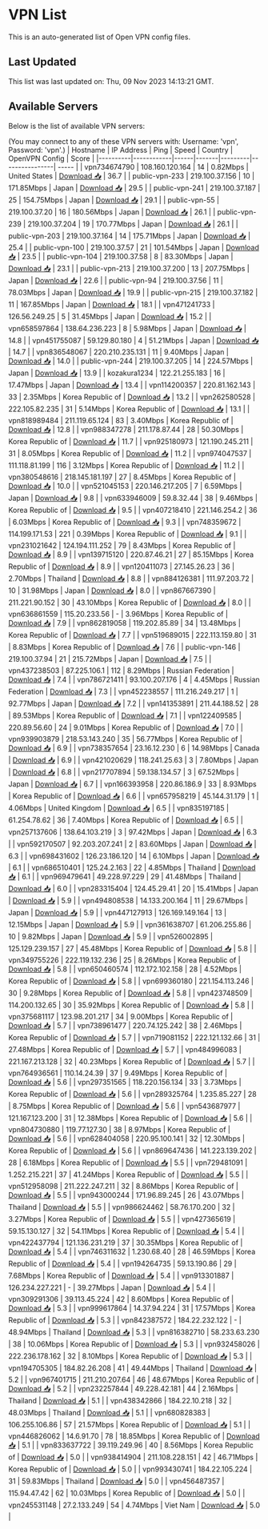 # VPN List

This is an auto-generated list of Open VPN config files.

## Last Updated

This list was last updated on: Thu, 09 Nov 2023 14:13:21 GMT.

## Available Servers

Below is the list of available VPN servers:

(You may connect to any of these VPN servers with: Username: 'vpn', Password: 'vpn'.)
| Hostname | IP Address | Ping | Speed | Country | OpenVPN Config | Score |
|----------|------------|------|-------|---------|----------------| ----- |
| vpn734674790 | 108.160.120.164 | 14 | 0.82Mbps | United States | [Download 📥](./configs/server_0_US.ovpn) | 36.7 |
| public-vpn-233 | 219.100.37.156 | 10 | 171.85Mbps | Japan | [Download 📥](./configs/server_1_JP.ovpn) | 29.5 |
| public-vpn-241 | 219.100.37.187 | 25 | 154.75Mbps | Japan | [Download 📥](./configs/server_2_JP.ovpn) | 29.1 |
| public-vpn-55 | 219.100.37.20 | 16 | 180.56Mbps | Japan | [Download 📥](./configs/server_3_JP.ovpn) | 26.1 |
| public-vpn-239 | 219.100.37.204 | 19 | 170.77Mbps | Japan | [Download 📥](./configs/server_4_JP.ovpn) | 26.1 |
| public-vpn-203 | 219.100.37.164 | 14 | 175.71Mbps | Japan | [Download 📥](./configs/server_5_JP.ovpn) | 25.4 |
| public-vpn-100 | 219.100.37.57 | 21 | 101.54Mbps | Japan | [Download 📥](./configs/server_6_JP.ovpn) | 23.5 |
| public-vpn-104 | 219.100.37.58 | 8 | 83.30Mbps | Japan | [Download 📥](./configs/server_7_JP.ovpn) | 23.1 |
| public-vpn-213 | 219.100.37.200 | 13 | 207.75Mbps | Japan | [Download 📥](./configs/server_8_JP.ovpn) | 22.6 |
| public-vpn-94 | 219.100.37.56 | 11 | 78.03Mbps | Japan | [Download 📥](./configs/server_9_JP.ovpn) | 19.9 |
| public-vpn-215 | 219.100.37.182 | 11 | 167.85Mbps | Japan | [Download 📥](./configs/server_10_JP.ovpn) | 18.1 |
| vpn471241733 | 126.56.249.25 | 5 | 31.45Mbps | Japan | [Download 📥](./configs/server_11_JP.ovpn) | 15.2 |
| vpn658597864 | 138.64.236.223 | 8 | 5.98Mbps | Japan | [Download 📥](./configs/server_12_JP.ovpn) | 14.8 |
| vpn451755087 | 59.129.80.180 | 4 | 51.21Mbps | Japan | [Download 📥](./configs/server_13_JP.ovpn) | 14.7 |
| vpn836548067 | 220.210.235.131 | 11 | 9.40Mbps | Japan | [Download 📥](./configs/server_14_JP.ovpn) | 14.0 |
| public-vpn-244 | 219.100.37.205 | 14 | 224.57Mbps | Japan | [Download 📥](./configs/server_15_JP.ovpn) | 13.9 |
| kozakura1234 | 122.21.255.183 | 16 | 17.47Mbps | Japan | [Download 📥](./configs/server_16_JP.ovpn) | 13.4 |
| vpn114200357 | 220.81.162.143 | 33 | 2.35Mbps | Korea Republic of | [Download 📥](./configs/server_17_KR.ovpn) | 13.2 |
| vpn262580528 | 222.105.82.235 | 31 | 5.14Mbps | Korea Republic of | [Download 📥](./configs/server_18_KR.ovpn) | 13.1 |
| vpn818989484 | 211.119.65.124 | 83 | 3.40Mbps | Korea Republic of | [Download 📥](./configs/server_19_KR.ovpn) | 12.8 |
| vpn988347278 | 211.178.87.44 | 28 | 50.30Mbps | Korea Republic of | [Download 📥](./configs/server_20_KR.ovpn) | 11.7 |
| vpn925180973 | 121.190.245.211 | 31 | 8.05Mbps | Korea Republic of | [Download 📥](./configs/server_21_KR.ovpn) | 11.2 |
| vpn974047537 | 111.118.81.199 | 116 | 3.12Mbps | Korea Republic of | [Download 📥](./configs/server_22_KR.ovpn) | 11.2 |
| vpn380548616 | 218.145.181.197 | 27 | 8.45Mbps | Korea Republic of | [Download 📥](./configs/server_23_KR.ovpn) | 10.0 |
| vpn521045153 | 220.146.217.205 | 7 | 6.59Mbps | Japan | [Download 📥](./configs/server_24_JP.ovpn) | 9.8 |
| vpn633946009 | 59.8.32.44 | 38 | 9.46Mbps | Korea Republic of | [Download 📥](./configs/server_25_KR.ovpn) | 9.5 |
| vpn407218410 | 221.146.254.2 | 36 | 6.03Mbps | Korea Republic of | [Download 📥](./configs/server_26_KR.ovpn) | 9.3 |
| vpn748359672 | 114.199.171.53 | 221 | 0.39Mbps | Korea Republic of | [Download 📥](./configs/server_27_KR.ovpn) | 9.1 |
| vpn231021642 | 124.194.111.252 | 79 | 8.43Mbps | Korea Republic of | [Download 📥](./configs/server_28_KR.ovpn) | 8.9 |
| vpn139715120 | 220.87.46.21 | 27 | 85.15Mbps | Korea Republic of | [Download 📥](./configs/server_29_KR.ovpn) | 8.9 |
| vpn120411073 | 27.145.26.23 | 36 | 2.70Mbps | Thailand | [Download 📥](./configs/server_30_TH.ovpn) | 8.8 |
| vpn884126381 | 111.97.203.72 | 10 | 31.98Mbps | Japan | [Download 📥](./configs/server_31_JP.ovpn) | 8.0 |
| vpn867667390 | 211.221.90.152 | 30 | 43.10Mbps | Korea Republic of | [Download 📥](./configs/server_32_KR.ovpn) | 8.0 |
| vpn636861559 | 115.20.233.56 | - | 3.96Mbps | Korea Republic of | [Download 📥](./configs/server_33_KR.ovpn) | 7.9 |
| vpn862819058 | 119.202.85.89 | 34 | 13.48Mbps | Korea Republic of | [Download 📥](./configs/server_34_KR.ovpn) | 7.7 |
| vpn519689015 | 222.113.159.80 | 31 | 8.83Mbps | Korea Republic of | [Download 📥](./configs/server_35_KR.ovpn) | 7.6 |
| public-vpn-146 | 219.100.37.94 | 21 | 215.72Mbps | Japan | [Download 📥](./configs/server_36_JP.ovpn) | 7.5 |
| vpn437238503 | 87.225.106.1 | 112 | 8.29Mbps | Russian Federation | [Download 📥](./configs/server_37_RU.ovpn) | 7.4 |
| vpn786721411 | 93.100.207.176 | 4 | 4.45Mbps | Russian Federation | [Download 📥](./configs/server_38_RU.ovpn) | 7.3 |
| vpn452238557 | 111.216.249.217 | 1 | 92.77Mbps | Japan | [Download 📥](./configs/server_39_JP.ovpn) | 7.2 |
| vpn141353891 | 211.44.188.52 | 28 | 89.53Mbps | Korea Republic of | [Download 📥](./configs/server_40_KR.ovpn) | 7.1 |
| vpn122409585 | 220.89.56.60 | 24 | 9.01Mbps | Korea Republic of | [Download 📥](./configs/server_41_KR.ovpn) | 7.0 |
| vpn939903879 | 218.53.143.240 | 35 | 56.77Mbps | Korea Republic of | [Download 📥](./configs/server_42_KR.ovpn) | 6.9 |
| vpn738357654 | 23.16.12.230 | 6 | 14.98Mbps | Canada | [Download 📥](./configs/server_43_CA.ovpn) | 6.9 |
| vpn421020629 | 118.241.25.63 | 3 | 7.80Mbps | Japan | [Download 📥](./configs/server_44_JP.ovpn) | 6.8 |
| vpn217707894 | 59.138.134.57 | 3 | 67.52Mbps | Japan | [Download 📥](./configs/server_45_JP.ovpn) | 6.7 |
| vpn166393958 | 220.86.186.9 | 33 | 8.93Mbps | Korea Republic of | [Download 📥](./configs/server_46_KR.ovpn) | 6.6 |
| vpn657958219 | 45.144.31.179 | 1 | 4.06Mbps | United Kingdom | [Download 📥](./configs/server_47_GB.ovpn) | 6.5 |
| vpn835197185 | 61.254.78.62 | 36 | 7.40Mbps | Korea Republic of | [Download 📥](./configs/server_48_KR.ovpn) | 6.5 |
| vpn257137606 | 138.64.103.219 | 3 | 97.42Mbps | Japan | [Download 📥](./configs/server_49_JP.ovpn) | 6.3 |
| vpn592170507 | 92.203.207.241 | 2 | 83.60Mbps | Japan | [Download 📥](./configs/server_50_JP.ovpn) | 6.3 |
| vpn698431602 | 126.23.186.120 | 14 | 6.10Mbps | Japan | [Download 📥](./configs/server_51_JP.ovpn) | 6.1 |
| vpn686510401 | 125.24.2.163 | 22 | 4.85Mbps | Thailand | [Download 📥](./configs/server_52_TH.ovpn) | 6.1 |
| vpn969479641 | 49.228.97.229 | 29 | 41.48Mbps | Thailand | [Download 📥](./configs/server_53_TH.ovpn) | 6.0 |
| vpn283315404 | 124.45.29.41 | 20 | 15.41Mbps | Japan | [Download 📥](./configs/server_54_JP.ovpn) | 5.9 |
| vpn494808538 | 14.133.200.164 | 11 | 29.67Mbps | Japan | [Download 📥](./configs/server_55_JP.ovpn) | 5.9 |
| vpn447127913 | 126.169.149.164 | 13 | 12.15Mbps | Japan | [Download 📥](./configs/server_56_JP.ovpn) | 5.9 |
| vpn361638707 | 61.206.255.86 | 10 | 9.82Mbps | Japan | [Download 📥](./configs/server_57_JP.ovpn) | 5.9 |
| vpn526002895 | 125.129.239.157 | 27 | 45.48Mbps | Korea Republic of | [Download 📥](./configs/server_58_KR.ovpn) | 5.8 |
| vpn349755226 | 222.119.132.236 | 25 | 8.26Mbps | Korea Republic of | [Download 📥](./configs/server_59_KR.ovpn) | 5.8 |
| vpn650460574 | 112.172.102.158 | 28 | 4.52Mbps | Korea Republic of | [Download 📥](./configs/server_60_KR.ovpn) | 5.8 |
| vpn699360180 | 221.154.113.246 | 30 | 9.28Mbps | Korea Republic of | [Download 📥](./configs/server_61_KR.ovpn) | 5.8 |
| vpn423748509 | 114.200.132.65 | 30 | 35.92Mbps | Korea Republic of | [Download 📥](./configs/server_62_KR.ovpn) | 5.8 |
| vpn375681117 | 123.98.201.217 | 34 | 9.00Mbps | Korea Republic of | [Download 📥](./configs/server_63_KR.ovpn) | 5.7 |
| vpn738961477 | 220.74.125.242 | 38 | 2.46Mbps | Korea Republic of | [Download 📥](./configs/server_64_KR.ovpn) | 5.7 |
| vpn719081152 | 222.121.132.66 | 31 | 27.48Mbps | Korea Republic of | [Download 📥](./configs/server_65_KR.ovpn) | 5.7 |
| vpn484996083 | 221.167.213.128 | 32 | 40.23Mbps | Korea Republic of | [Download 📥](./configs/server_66_KR.ovpn) | 5.7 |
| vpn764936561 | 110.14.24.39 | 37 | 9.49Mbps | Korea Republic of | [Download 📥](./configs/server_67_KR.ovpn) | 5.6 |
| vpn297351565 | 118.220.156.134 | 33 | 3.73Mbps | Korea Republic of | [Download 📥](./configs/server_68_KR.ovpn) | 5.6 |
| vpn289325764 | 1.235.85.227 | 28 | 8.75Mbps | Korea Republic of | [Download 📥](./configs/server_69_KR.ovpn) | 5.6 |
| vpn543687977 | 121.167.123.200 | 31 | 12.38Mbps | Korea Republic of | [Download 📥](./configs/server_70_KR.ovpn) | 5.6 |
| vpn804730880 | 119.77.127.30 | 38 | 8.97Mbps | Korea Republic of | [Download 📥](./configs/server_71_KR.ovpn) | 5.6 |
| vpn628404058 | 220.95.100.141 | 32 | 12.30Mbps | Korea Republic of | [Download 📥](./configs/server_72_KR.ovpn) | 5.6 |
| vpn869647436 | 141.223.139.202 | 28 | 6.18Mbps | Korea Republic of | [Download 📥](./configs/server_73_KR.ovpn) | 5.5 |
| vpn729481091 | 1.252.215.221 | 37 | 41.24Mbps | Korea Republic of | [Download 📥](./configs/server_74_KR.ovpn) | 5.5 |
| vpn512958098 | 211.222.247.211 | 32 | 8.86Mbps | Korea Republic of | [Download 📥](./configs/server_75_KR.ovpn) | 5.5 |
| vpn943000244 | 171.96.89.245 | 26 | 43.07Mbps | Thailand | [Download 📥](./configs/server_76_TH.ovpn) | 5.5 |
| vpn986624462 | 58.76.170.200 | 32 | 3.27Mbps | Korea Republic of | [Download 📥](./configs/server_77_KR.ovpn) | 5.5 |
| vpn427365619 | 59.15.130.127 | 32 | 54.11Mbps | Korea Republic of | [Download 📥](./configs/server_78_KR.ovpn) | 5.4 |
| vpn422437794 | 121.136.231.219 | 37 | 30.35Mbps | Korea Republic of | [Download 📥](./configs/server_79_KR.ovpn) | 5.4 |
| vpn746311632 | 1.230.68.40 | 28 | 46.59Mbps | Korea Republic of | [Download 📥](./configs/server_80_KR.ovpn) | 5.4 |
| vpn194264735 | 59.13.190.86 | 29 | 7.68Mbps | Korea Republic of | [Download 📥](./configs/server_81_KR.ovpn) | 5.4 |
| vpn913301887 | 126.234.227.221 | - | 39.27Mbps | Japan | [Download 📥](./configs/server_82_JP.ovpn) | 5.4 |
| vpn309291306 | 39.113.45.224 | 42 | 8.60Mbps | Korea Republic of | [Download 📥](./configs/server_83_KR.ovpn) | 5.3 |
| vpn999617864 | 14.37.94.224 | 31 | 17.57Mbps | Korea Republic of | [Download 📥](./configs/server_84_KR.ovpn) | 5.3 |
| vpn842387572 | 184.22.232.122 | - | 48.94Mbps | Thailand | [Download 📥](./configs/server_85_TH.ovpn) | 5.3 |
| vpn816382710 | 58.233.63.230 | 38 | 10.06Mbps | Korea Republic of | [Download 📥](./configs/server_86_KR.ovpn) | 5.3 |
| vpn932458026 | 222.236.178.162 | 32 | 8.10Mbps | Korea Republic of | [Download 📥](./configs/server_87_KR.ovpn) | 5.3 |
| vpn194705305 | 184.82.26.208 | 41 | 49.44Mbps | Thailand | [Download 📥](./configs/server_88_TH.ovpn) | 5.2 |
| vpn967401715 | 211.210.207.64 | 46 | 48.67Mbps | Korea Republic of | [Download 📥](./configs/server_89_KR.ovpn) | 5.2 |
| vpn232257844 | 49.228.42.181 | 44 | 2.16Mbps | Thailand | [Download 📥](./configs/server_90_TH.ovpn) | 5.1 |
| vpn438342866 | 184.22.10.218 | 32 | 48.03Mbps | Thailand | [Download 📥](./configs/server_91_TH.ovpn) | 5.1 |
| vpn680828383 | 106.255.106.86 | 57 | 21.57Mbps | Korea Republic of | [Download 📥](./configs/server_92_KR.ovpn) | 5.1 |
| vpn446826062 | 14.6.91.70 | 78 | 18.85Mbps | Korea Republic of | [Download 📥](./configs/server_93_KR.ovpn) | 5.1 |
| vpn833637722 | 39.119.249.96 | 40 | 8.56Mbps | Korea Republic of | [Download 📥](./configs/server_94_KR.ovpn) | 5.0 |
| vpn938414904 | 211.108.228.151 | 42 | 46.71Mbps | Korea Republic of | [Download 📥](./configs/server_95_KR.ovpn) | 5.0 |
| vpn993430741 | 184.22.105.224 | 31 | 59.83Mbps | Thailand | [Download 📥](./configs/server_96_TH.ovpn) | 5.0 |
| vpn456487357 | 115.94.47.42 | 62 | 10.03Mbps | Korea Republic of | [Download 📥](./configs/server_97_KR.ovpn) | 5.0 |
| vpn245531148 | 27.2.133.249 | 54 | 4.74Mbps | Viet Nam | [Download 📥](./configs/server_98_VN.ovpn) | 5.0 |
